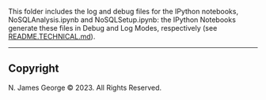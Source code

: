 This folder includes the log and debug files for the IPython notebooks, NoSQLAnalysis.ipynb and NoSQLSetup.ipynb: the IPython Notebooks generate these files in Debug and Log Modes, respectively (see [README.TECHNICAL.md](./README.TECHNICAL.md)).

----

## Copyright

N. James George © 2023. All Rights Reserved.
